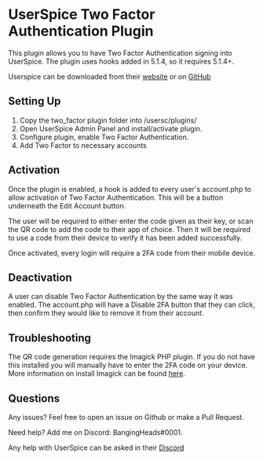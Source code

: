 # UserSpice Two Factor Authentication Plugin

This plugin allows you to have Two Factor Authentication signing into UserSpice. The plugin uses hooks added in 5.1.4, so it requires 5.1.4+.

Userspice can be downloaded from their [website](https://userspice.com/) or on [GitHub](https://github.com/mudmin/UserSpice5)

## Setting Up

1. Copy the two_factor plugin folder into /usersc/plugins/
2. Open UserSpice Admin Panel and install/activate plugin.
3. Configure plugin, enable Two Factor Authentication.
4. Add Two Factor to necessary accounts

## Activation

Once the plugin is enabled, a hook is added to every user's account.php to allow activation of Two Factor Authentication. This will be a button underneath the Edit Account button.

The user will be required to either enter the code given as their key, or scan the QR code to add the code to their app of choice.
Then it will be required to use a code from their device to verify it has been added successfully.

Once activated, every login will require a 2FA code from their mobile device.

## Deactivation

A user can disable Two Factor Authentication by the same way it was enabled. The account.php will have a Disable 2FA button that they can click, then confirm they would like to remove it from their account.


## Troubleshooting

The QR code generation requires the Imagick PHP plugin. If you do not have this installed you will manually have to enter the 2FA code on your device. More information on install Imagick can be found [here](https://www.php.net/manual/en/imagick.installation.php).


## Questions

Any issues? Feel free to open an issue on Github or make a Pull Request.

Need help? Add me on Discord: BangingHeads#0001.

Any help with UserSpice can be asked in their [Discord](https://discord.gg/j25FeHu)
